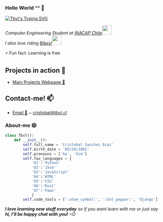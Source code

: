 ### Hello World ^^ 👋
[![Tbvl's Typing SVG](https://readme-typing-svg.demolab.com?font=Comic+Sans+MS&weight=200&size=18&duration=3500&pause=1000&color=2DA7BA&background=0B0B0B00&width=435&lines=~+Tbvl;-+Hungry+for+knowledge)](https://git.io/typing-svg)
<p><em>Computer Engineering Student at <a href="https://inacap.cl">INACAP Chile</a><img src="https://media3.giphy.com/media/1oBwBVLGoLteCP2kyD/giphy.gif" width="30"></br>I also love riding <a href="https://en.wikipedia.org/wiki/Motorcycle">Bikes!</a><img src="https://media4.giphy.com/media/3oz8xwsGcaZWWB8KyY/giphy.gif" width="30"> 
</em></p>
⚡ Fun fact: Learning is free

## Projects in action 🤔

- [Main Projects Webpage 🌱](https://github.com/BarbaraCarvajal/portafolio-barbara-carvajal)

## Contact-me! 📫

- [Email 📧](mailto:cristobal@tbvl.cl) ~ cristobal@tbvl.cl

### About-me  😄

```python
class Tbvl():
    def __init__():
        self.full_name = 'Cristobal Sanchez Diaz'
        self.birth_date = '09/29/2001'
        self.pronouns = ['he', 'him']
        self.fav_languages = {
            '01':'Python'
            '02':'Java'
            '03':'JavaScript'
            '04':'HTML'
            '05':'CSS'
            '06':'Rust'
            '07':'Pawn'
            }
        self.code_tools = [':atom_symbol:', ':hot_pepper:', 'Django']

```

<em><b>I love learning new stuff everyday</b> so if you want learn with me or just say <b>hi, I'll be happy chat with you!</b> =D</em>

<!--
**Tobvl/Tobvl** is a ✨ _special_ ✨ repository because its `README.md` (this file) appears on your GitHub profile.

Here are some ideas to get you started:

- 🔭 I’m currently working on ...
- 🌱 I’m currently learning ...
- 👯 I’m looking to collaborate on ...
- 🤔 I’m looking for help with ...
- 💬 Ask me about ...
- 📫 How to reach me: ...
- 😄 Pronouns: ...
- 
-->
